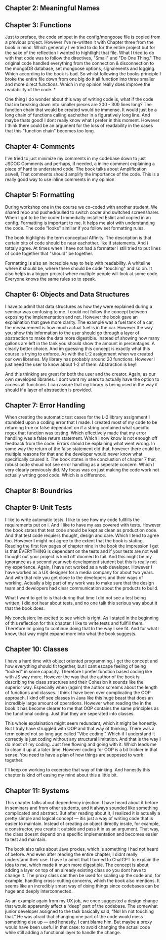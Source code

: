 ## Chapter 2: Meaningful Names

## Chapter 3: Functions
Just to preface, the code snippet in the config/mongoose file is copied from a previous project. However I've re-written it with Chapter three from the book in mind. Which generally I've tried to do for the entire project but for the sake of the reflection I wanted to hightlight that file. What I tried to do with that code was to follow the directives, "Small" and "Do One Thing." The original code handled everything from the connection & disconnection to the mongoDB database, set mongoose options, signalevents and logging. Which according to the book is bad. So whilst following the books principle I broke the entire file down from one big do it all function into three smaller and more direct functions. Which in my opinion really does improve the readability of the code. *

One thing I do wonder about this way of writing code is, what if the code that im breaking down into smaller pieces are 200 - 300 lines long? The function chain that would be created would be immense. It would just be a long chain of functions calling eachother in a figuratively long line. And maybe thats good! I dont really know what I prefer in this moment. However I think there could be an argument for the loss of readability in the cases that this "function chain" becomes too long. 

## Chapter 4: Comments
I've tried to just minimize my comments in my codebase down to just JSDOC Comments and perhaps, if needed, a inline comment explaining a piece of hard to understand code. The book talks about Amplification aswell, That comments should amplify the importance of the code. This is a really good way to use inline comments in my opinion.


## Chapter 5: Formatting
During workshop one in the course we co-coded with another student. We shared repo and pushed/pulled to switch coder and switched screensharer. When I got to be the coder I immediatly installed Eslint and copied in an config. Formatting is important to me. It helps me alot with understanding the code. The code "looks" similiar if you follow set formatting rules. 

The book highlights the term conceptual Affinity. The description is that certain bits of code should be near eachother. like if statements. And i tottaly agree. At times when I have not had a formatter I still tried to put lines of code together that "should" be together. 

Formatting is also an incredible way to help with readability. A whiteline where it should be, where there should be code "touching" and so on. It also helps in a bigger project where multiple people will look at some code. Everyone knows the same rules so to speak. 


## Chapter 6: Objects and Data Structures
I have to admit that data structures as how they were explained during a seminar was confusing to me. I could not follow the concept between exposing the implementation and not. However the book gave an explaination that gave more clarity. The example was a fuel tank of a car, the measurement is how much actual fuel is in the car. However the way you show this information to the user should go through a layer of abstraction to make the data more digestible. Instead of showing how many gallons are left in the tank you should show the amount in percentages. A clearly better choice. And im guessing this concept is exactly what this course is trying to enforce. As with the L-2 assignment when we created our own libraries. My library has probably around 20 functions. However I just need the user to know about 1-2 of them. Abstraction is key!

And this thinking are great for both the user and the creator. Again, as our own developed libraries. I dont want my users to actually have the option to access all functions. I can assure that my library is being used in the way it should if a layer of abstraction is provided.

## Chapter 7: Error Handling
When creating the automatic test cases for the L-2 library assignment I stumbled upon a coding error that I made. I created most of my code to be returning true or false dependant on if a string contained what specific regex that function was testing. Which effectively made that my error handling was a false return statement. Which I now know is not enough off feedback from the code. Errors should be explaining what went wrong. In some way the return of the false statement did that, however there could be multiple reasons for that and the developer would never know what specifically caused it. The book states in the conclustion of chapter 7 that robust code shoud not see error handling as a seperate concern. Which I very clearly previously did. My focus was on just making the code work not actually writing good code. Which is a difference. 

## Chapter 8: Boundries
## Chapter 9: Unit Tests
I like to write automatic tests. I like to see how my code fullfills the requirements put on i. And I like to have my ass covered with tests. However the book states that test code should be kept as clean as production code. And that test code requiers thought, design and care. Which I tend to agree too. However I might not agree to the extent that the book is stating. Reading the first few pages of chapter nine in the book the impression I get is that EVERYTHING is dependant on the tests and if your tests are not well thought out your project is kind off doomed to fail. And this might be my ignorance as a second year web development student but this is really not my experience. Again, I have not worked as a web developer. However I have worked as a UX designer for a media company for about two years. And with that role you get close to the developers and their ways of working. Actually a big part of my work was to make sure that the design team and developers had clear communication about the products to build. 

What I want to get to is that during that time I did not see a test being written, I did not hear about tests, and no one talk this serious way about it that the book does. 

My conclusion; Im excited to see which is right. As I stated in the beginning of this reflection for this chapter. I like to write tests and fullfill them. Therefore Im going to continue doing that In the way I see fit. And for what I know, that way might expand more into what the book suggests. 

## Chapter 10: Classes
I have a hard time with object oriented programming. I get the concept and how everything should fit together, but I cant escape feeling of being "locked" in some capacity. Therefore I prefer function based coding like with JS way more. However the way that the author of the book is describing the class structures and their Cohesion it sounds like the superior way. Especially when (again) the author screams about the length of functions and classes. I think I have been over complicating the OOP approach. I kind off see classes in Java like this huge beast that does an incredibly large amount of operations. However when reading the in the book it has become clearer to me that OOP contains the same principles as the functional coding. Just that they are seperated into classes. 

This whole explaination might seem redundant, which it might be honestly. But I truly have struggled with OOP and that way of thinking. There was a term coined not so long ago called "Vibe coding." Which if I understand it correctly is just coding without any structural limitation. And that is the way I do most of my coding. Just free flowing and going with it. Which leads me to clean it up at a later time. However coding for OOP is a bit trickier in that sense. You need to have a plan of how things are supposed to work together. 

I'll keep on working to excercise that way of thinking. And honestly this chapter is kind off easing my mind about this a little bit. 

## Chapter 11: Systems
This chapter talks about dependency injection. I have heard about it before in seminars and from other students, and it always sounded like something complicated and abstract. But after reading about it, I realized it is actually a pretty simple and logical concept — itis just a way of writing code that is easier to maintain. Instead of creating an object directly inside, for example, a constructor, you create it outside and pass it in as an argument. That way, the class doesnt depend on a specific implementation and becomes easier to test and maintain.

The book also talks about Java proxies, which is something I had not heard of before. And even after reading the entire chapter, I didnt really understand their use. I have to admit that I turned to ChatGPT to explain the idea to me, which made it much more digestible. The concept is about adding a layer on top of an already existing class so you dont have to change it. The proxy class can then be used for scaling up the code and, for example, handling cross-cutting concerns, which the book also mentions. It seems like an incredibly smart way of doing things since codebases can be huge and deeply interconnected.

As an example again from my UX job, we once suggested a design change that would apparently affect a “deep” part of the codebase. The somewhat junior developer assigned to the task basically said, “No! Im not touching that.” He was afraid that changing one part of the code would mess something else up — and honestly, I cant blame him. But maybe a proxy would have been useful in that case: to avoid changing the actual code while still adding a functional layer to handle the change.
